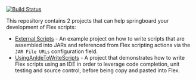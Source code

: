 [![Build Status](https://app.travis-ci.com/dalet-oss/flex-scripting-examples.svg?branch=release%2F2021.12.x)](https://app.travis-ci.com/dalet-oss/flex-scripting-examples)

This repository contains 2 projects that can help springboard your development of Flex scripts:

* [External Scripts](ExternalScripts/README.md) - An example project on how to write scripts that are assembled into
  JARs and referenced from Flex scripting actions via the `JAR File URLs` configuration field.
* [UsingAnIdeToWriteScripts](UsingAnIdeToWriteScripts/README.md) - A project that demonstrates how to write Flex
  scripts using an IDE in order to leverage code completion, unit testing and source control, before being copy and
  pasted into Flex.
